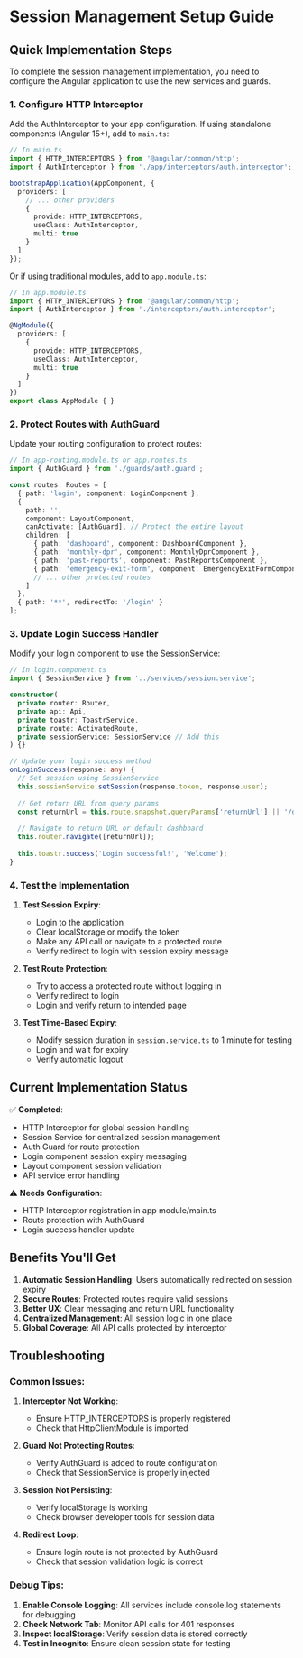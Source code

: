 # Session Management Setup Guide

## Quick Implementation Steps

To complete the session management implementation, you need to configure the Angular application to use the new services and guards.

### 1. Configure HTTP Interceptor

Add the AuthInterceptor to your app configuration. If using standalone components (Angular 15+), add to `main.ts`:

```typescript
// In main.ts
import { HTTP_INTERCEPTORS } from '@angular/common/http';
import { AuthInterceptor } from './app/interceptors/auth.interceptor';

bootstrapApplication(AppComponent, {
  providers: [
    // ... other providers
    {
      provide: HTTP_INTERCEPTORS,
      useClass: AuthInterceptor,
      multi: true
    }
  ]
});
```

Or if using traditional modules, add to `app.module.ts`:

```typescript
// In app.module.ts
import { HTTP_INTERCEPTORS } from '@angular/common/http';
import { AuthInterceptor } from './interceptors/auth.interceptor';

@NgModule({
  providers: [
    {
      provide: HTTP_INTERCEPTORS,
      useClass: AuthInterceptor,
      multi: true
    }
  ]
})
export class AppModule { }
```

### 2. Protect Routes with AuthGuard

Update your routing configuration to protect routes:

```typescript
// In app-routing.module.ts or app.routes.ts
import { AuthGuard } from './guards/auth.guard';

const routes: Routes = [
  { path: 'login', component: LoginComponent },
  { 
    path: '', 
    component: LayoutComponent,
    canActivate: [AuthGuard], // Protect the entire layout
    children: [
      { path: 'dashboard', component: DashboardComponent },
      { path: 'monthly-dpr', component: MonthlyDprComponent },
      { path: 'past-reports', component: PastReportsComponent },
      { path: 'emergency-exit-form', component: EmergencyExitFormComponent },
      // ... other protected routes
    ]
  },
  { path: '**', redirectTo: '/login' }
];
```

### 3. Update Login Success Handler

Modify your login component to use the SessionService:

```typescript
// In login.component.ts
import { SessionService } from '../services/session.service';

constructor(
  private router: Router,
  private api: Api,
  private toastr: ToastrService,
  private route: ActivatedRoute,
  private sessionService: SessionService // Add this
) {}

// Update your login success method
onLoginSuccess(response: any) {
  // Set session using SessionService
  this.sessionService.setSession(response.token, response.user);
  
  // Get return URL from query params
  const returnUrl = this.route.snapshot.queryParams['returnUrl'] || '/dashboard';
  
  // Navigate to return URL or default dashboard
  this.router.navigate([returnUrl]);
  
  this.toastr.success('Login successful!', 'Welcome');
}
```

### 4. Test the Implementation

1. **Test Session Expiry**:
   - Login to the application
   - Clear localStorage or modify the token
   - Make any API call or navigate to a protected route
   - Verify redirect to login with session expiry message

2. **Test Route Protection**:
   - Try to access a protected route without logging in
   - Verify redirect to login
   - Login and verify return to intended page

3. **Test Time-Based Expiry**:
   - Modify session duration in `session.service.ts` to 1 minute for testing
   - Login and wait for expiry
   - Verify automatic logout

## Current Implementation Status

✅ **Completed**:
- HTTP Interceptor for global session handling
- Session Service for centralized session management
- Auth Guard for route protection
- Login component session expiry messaging
- Layout component session validation
- API service error handling

⚠️ **Needs Configuration**:
- HTTP Interceptor registration in app module/main.ts
- Route protection with AuthGuard
- Login success handler update

## Benefits You'll Get

1. **Automatic Session Handling**: Users automatically redirected on session expiry
2. **Secure Routes**: Protected routes require valid sessions
3. **Better UX**: Clear messaging and return URL functionality
4. **Centralized Management**: All session logic in one place
5. **Global Coverage**: All API calls protected by interceptor

## Troubleshooting

### Common Issues:

1. **Interceptor Not Working**:
   - Ensure HTTP_INTERCEPTORS is properly registered
   - Check that HttpClientModule is imported

2. **Guard Not Protecting Routes**:
   - Verify AuthGuard is added to route configuration
   - Check that SessionService is properly injected

3. **Session Not Persisting**:
   - Verify localStorage is working
   - Check browser developer tools for session data

4. **Redirect Loop**:
   - Ensure login route is not protected by AuthGuard
   - Check that session validation logic is correct

### Debug Tips:

1. **Enable Console Logging**: All services include console.log statements for debugging
2. **Check Network Tab**: Monitor API calls for 401 responses
3. **Inspect localStorage**: Verify session data is stored correctly
4. **Test in Incognito**: Ensure clean session state for testing